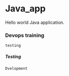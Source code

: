 # Java_app 
Hello world Java application.


### Devops training 

``` testing ```


##### Testing 
``` Dvelopment ```
